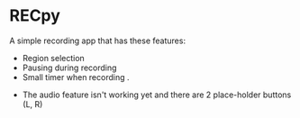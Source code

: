 # RECpy
A simple recording app that has these features:
- Region selection
- Pausing during recording
- Small timer when recording
.
* The audio feature isn't working yet
and there are 2 place-holder buttons (L, R)
